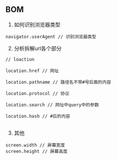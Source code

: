 ## BOM

1. 如何识别浏览器类型
```
navigator.userAgent // 识别浏览器类型
```

2. 分析拆解url各个部分
```
// loaction

location.href // 网址

location.pathname // 路径名不带#号后面的内容

location.protocol // 协议

location.search // 网址中query中的参数

location.hash // #后的内容


```

3. 其他

```
screen.width // 屏幕宽度
screen.height // 屏幕高度
```